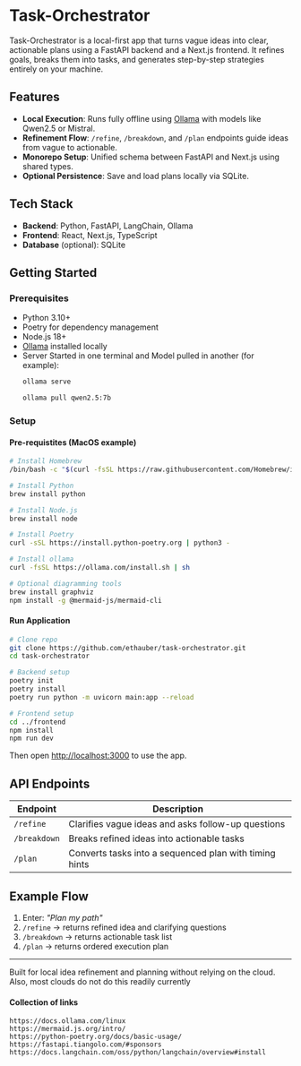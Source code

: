 # Task-Orchestrator

Task-Orchestrator is a local-first app that turns vague ideas into clear, actionable plans using a FastAPI backend and a Next.js frontend. It refines goals, breaks them into tasks, and generates step-by-step strategies entirely on your machine.

## Features

- **Local Execution**: Runs fully offline using [Ollama](https://ollama.com) with models like Qwen2.5 or Mistral.  
- **Refinement Flow**: `/refine`, `/breakdown`, and `/plan` endpoints guide ideas from vague to actionable.  
- **Monorepo Setup**: Unified schema between FastAPI and Next.js using shared types.  
- **Optional Persistence**: Save and load plans locally via SQLite.  

## Tech Stack

- **Backend**: Python, FastAPI, LangChain, Ollama  
- **Frontend**: React, Next.js, TypeScript  
- **Database** (optional): SQLite  

## Getting Started

### Prerequisites

- Python 3.10+  
- Poetry for dependency management
- Node.js 18+  
- [Ollama](https://ollama.com) installed locally  
- Server Started in one terminal and Model pulled in another (for example):  
  ```zsh
  ollama serve
  ```
  ```bash
  ollama pull qwen2.5:7b
  ```

### Setup
#### Pre-requistites (MacOS example) 
```bash
# Install Homebrew
/bin/bash -c "$(curl -fsSL https://raw.githubusercontent.com/Homebrew/install/HEAD/install.sh)"

# Install Python
brew install python

# Install Node.js
brew install node

# Install Poetry
curl -sSL https://install.python-poetry.org | python3 -

# Install ollama
curl -fsSL https://ollama.com/install.sh | sh

# Optional diagramming tools
brew install graphviz
npm install -g @mermaid-js/mermaid-cli
```

#### Run Application
```bash
# Clone repo
git clone https://github.com/ethauber/task-orchestrator.git
cd task-orchestrator

# Backend setup
poetry init
poetry install
poetry run python -m uvicorn main:app --reload

# Frontend setup
cd ../frontend
npm install
npm run dev
```

Then open [http://localhost:3000](http://localhost:3000) to use the app.

## API Endpoints

| Endpoint | Description |
|-----------|--------------|
| `/refine` | Clarifies vague ideas and asks follow-up questions |
| `/breakdown` | Breaks refined ideas into actionable tasks |
| `/plan` | Converts tasks into a sequenced plan with timing hints |

## Example Flow

1. Enter: *"Plan my path"*  
2. `/refine` → returns refined idea and clarifying questions  
3. `/breakdown` → returns actionable task list  
4. `/plan` → returns ordered execution plan

---

Built for local idea refinement and planning without relying on the cloud. Also, most clouds do not do this readily currently


#### Collection of links
```
https://docs.ollama.com/linux
https://mermaid.js.org/intro/
https://python-poetry.org/docs/basic-usage/
https://fastapi.tiangolo.com/#sponsors
https://docs.langchain.com/oss/python/langchain/overview#install
```